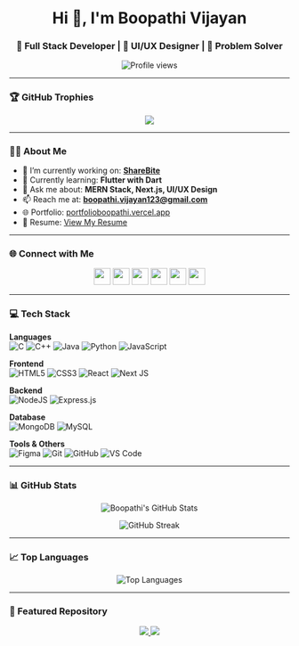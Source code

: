 <h1 align="center">Hi 👋, I'm Boopathi Vijayan</h1>
<h3 align="center">🚀 Full Stack Developer | 🎨 UI/UX Designer | 🧠 Problem Solver</h3>

<p align="center">
  <img src="https://komarev.com/ghpvc/?username=boopathi2706&label=Profile%20views&color=0e75b6&style=flat" alt="Profile views" />
</p>

---

### 🏆 GitHub Trophies

<p align="center">
  <img src="https://github-profile-trophy.vercel.app/?username=boopathi2706&theme=radical&no-frame=true&row=1&margin-w=20&title=Commit,Repositories,PullRequest" />
</p>

---

### 👨‍💻 About Me

- 🔭 I’m currently working on: [**ShareBite**](https://github.com/boopathi2706/ShareBite)  
- 🌱 Currently learning: **Flutter with Dart**  
- 💬 Ask me about: **MERN Stack, Next.js, UI/UX Design**  
- 📫 Reach me at: **boopathi.vijayan123@gmail.com**  
- 🌐 Portfolio: [portfolioboopathi.vercel.app](https://portfolioboopathi.vercel.app)  
- 📄 Resume: [View My Resume](https://drive.google.com/drive/folders/13E2f1cXH4WKxOfBBI3IbJiPMmvO_xNtu)

---

### 🌐 Connect with Me

<p align="center">
  <a href="https://linkedin.com/in/boopathi-vijayan" target="_blank"><img src="https://img.icons8.com/color/48/linkedin.png" width="30"/></a>
  <a href="https://dribbble.com/boopathi-v-cse" target="_blank"><img src="https://img.icons8.com/color/48/dribbble.png" width="30"/></a>
  <a href="https://www.codechef.com/users/boopathiv2023c" target="_blank"><img src="https://cdn.jsdelivr.net/npm/simple-icons@3.1.0/icons/codechef.svg" width="30"/></a>
  <a href="https://www.hackerrank.com/boopathi_v2023c1" target="_blank"><img src="https://cdn-icons-png.flaticon.com/512/889/889192.png" width="30"/></a>
  <a href="https://codeforces.com/profile/boopathiv2005" target="_blank"><img src="https://cdn.iconscout.com/icon/free/png-256/codeforces-3629285-3031869.png" width="30"/></a>
  <a href="https://leetcode.com/boopathi_v" target="_blank"><img src="https://cdn.iconscout.com/icon/free/png-256/leetcode-3521542-2944960.png" width="30"/></a>
</p>

---

### 💻 Tech Stack

**Languages**  
![C](https://img.shields.io/badge/C-00599C?style=flat-square&logo=c)
![C++](https://img.shields.io/badge/C++-00599C?style=flat-square&logo=c%2B%2B)
![Java](https://img.shields.io/badge/Java-ED8B00?style=flat-square&logo=java)
![Python](https://img.shields.io/badge/Python-3776AB?style=flat-square&logo=python)
![JavaScript](https://img.shields.io/badge/JavaScript-F7DF1E?style=flat-square&logo=javascript)

**Frontend**  
![HTML5](https://img.shields.io/badge/HTML5-E34F26?style=flat-square&logo=html5)
![CSS3](https://img.shields.io/badge/CSS3-1572B6?style=flat-square&logo=css3)
![React](https://img.shields.io/badge/React-20232A?style=flat-square&logo=react)
![Next JS](https://img.shields.io/badge/Next-black?style=flat-square&logo=next.js)

**Backend**  
![NodeJS](https://img.shields.io/badge/Node.js-43853D?style=flat-square&logo=node.js)
![Express.js](https://img.shields.io/badge/Express.js-404D59?style=flat-square)

**Database**  
![MongoDB](https://img.shields.io/badge/MongoDB-4EA94B?style=flat-square&logo=mongodb)
![MySQL](https://img.shields.io/badge/MySQL-005C84?style=flat-square&logo=mysql)

**Tools & Others**  
![Figma](https://img.shields.io/badge/Figma-F24E1E?style=flat-square&logo=figma)
![Git](https://img.shields.io/badge/Git-F05032?style=flat-square&logo=git)
![GitHub](https://img.shields.io/badge/GitHub-100000?style=flat-square&logo=github)
![VS Code](https://img.shields.io/badge/VS%20Code-007ACC?style=flat-square&logo=visual-studio-code)

---

### 📊 GitHub Stats

<p align="center">
  <img src="https://github-readme-stats.vercel.app/api?username=boopathi2706&show_icons=true&theme=radical" alt="Boopathi's GitHub Stats" />
</p>

<p align="center">
  <img src="https://streak-stats.demolab.com?user=boopathi2706&theme=radical&hide_border=false" alt="GitHub Streak" />
</p>

---

### 📈 Top Languages

<p align="center">
  <img src="https://github-readme-stats.vercel.app/api/top-langs/?username=boopathi2706&layout=compact&theme=radical" alt="Top Languages" />
</p>

---

### 📌 Featured Repository

<p align="center">
  <a href="https://github.com/boopathi2706/ShareBite">
    <img src="https://img.shields.io/github/stars/boopathi2706/ShareBite?style=social" />
    <img src="https://img.shields.io/github/forks/boopathi2706/ShareBite?style=social" />
  </a>
</p>
